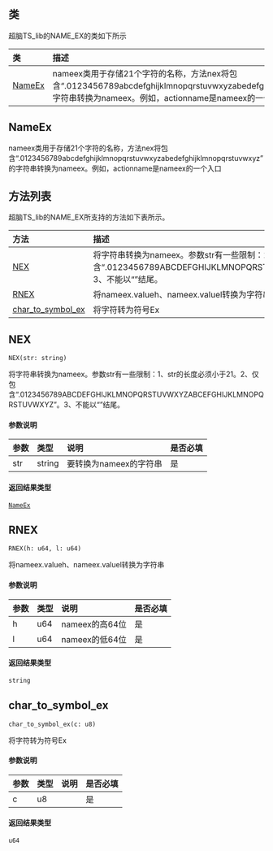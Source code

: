 ## 类
超脑TS_lib的NAME_EX的类如下所示

| 类                                                                                        | 描述                                                 |
| :------------------------------------------------------------------------------------------| :----------------------------------------------------|
| [NameEx](docs-cn/ts-lib/06-lib-name_ex#NameEx)                          |nameex类用于存储21个字符的名称，方法nex将包含“.0123456789abcdefghijklmnopqrstuvwxyzabedefghijklmnopqrstuvwxyz”的字符串转换为nameex。例如，actionname是nameex的一个入口                             |

## NameEx
nameex类用于存储21个字符的名称，方法nex将包含“.0123456789abcdefghijklmnopqrstuvwxyzabedefghijklmnopqrstuvwxyz”的字符串转换为nameex。例如，actionname是nameex的一个入口

## 方法列表
超脑TS_lib的NAME_EX所支持的方法如下表所示。

| 方法                                                                                        | 描述                                                 |
| :------------------------------------------------------------------------------------------| :----------------------------------------------------|
| [NEX](docs-cn/ts-lib/06-lib-balance#NEX)                           |将字符串转换为nameex。参数str有一些限制：1、str的长度必须小于21。2、仅包含“.0123456789ABCDEFGHIJKLMNOPQRSTUVWXYZABCEFGHIJKLMNOPQRSTUVWXYZ”。3、不能以“”结尾。                             |
| [RNEX](docs-cn/ts-lib/06-lib-balance#RNEX)                           |将nameex.valueh、nameex.valuel转换为字符串                             |
| [char_to_symbol_ex](docs-cn/ts-lib/06-lib-balance#char_to_symbol_ex)                           |将字符转为符号Ex                             |


## NEX
```
NEX(str: string)
```
将字符串转换为nameex。参数str有一些限制：1、str的长度必须小于21。2、仅包含“.0123456789ABCDEFGHIJKLMNOPQRSTUVWXYZABCEFGHIJKLMNOPQRSTUVWXYZ”。3、不能以“”结尾。

#### 参数说明
|参数               |类型    |说明                            |是否必填|
| :----------------| :------| :-----------------------------|:-----|
|str              |string  |要转换为nameex的字符串                     |是     |


#### 返回结果类型
[`NameEx`](docs-cn/ts-lib/06-lib-name_ex#NameEx) 

## RNEX
```
RNEX(h: u64, l: u64)
```
将nameex.valueh、nameex.valuel转换为字符串

#### 参数说明
|参数               |类型    |说明                            |是否必填|
| :----------------| :------| :-----------------------------|:-----|
|h              |u64  |nameex的高64位                     |是     |
|l              |u64  |nameex的低64位                     |是     |


#### 返回结果类型
`string`

## char_to_symbol_ex
```
char_to_symbol_ex(c: u8)
```
将字符转为符号Ex

#### 参数说明
|参数               |类型    |说明                            |是否必填|
| :----------------| :------| :-----------------------------|:-----|
|c              |u8  |                     |是     |

#### 返回结果类型
`u64`
